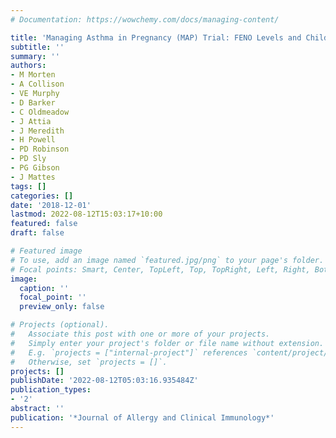 ```yaml
---
# Documentation: https://wowchemy.com/docs/managing-content/

title: 'Managing Asthma in Pregnancy (MAP) Trial: FENO Levels and Childhood Asthma'
subtitle: ''
summary: ''
authors:
- M Morten
- A Collison
- VE Murphy
- D Barker
- C Oldmeadow
- J Attia
- J Meredith
- H Powell
- PD Robinson
- PD Sly
- PG Gibson
- J Mattes
tags: []
categories: []
date: '2018-12-01'
lastmod: 2022-08-12T15:03:17+10:00
featured: false
draft: false

# Featured image
# To use, add an image named `featured.jpg/png` to your page's folder.
# Focal points: Smart, Center, TopLeft, Top, TopRight, Left, Right, BottomLeft, Bottom, BottomRight.
image:
  caption: ''
  focal_point: ''
  preview_only: false

# Projects (optional).
#   Associate this post with one or more of your projects.
#   Simply enter your project's folder or file name without extension.
#   E.g. `projects = ["internal-project"]` references `content/project/deep-learning/index.md`.
#   Otherwise, set `projects = []`.
projects: []
publishDate: '2022-08-12T05:03:16.935484Z'
publication_types:
- '2'
abstract: ''
publication: '*Journal of Allergy and Clinical Immunology*'
---
```

